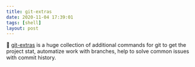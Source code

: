 ```yaml
---
title: git-extras
date: 2020-11-04 17:39:01
tags: [shell]
layout: post
---
```


🐚 [git-extras](https://github.com/tj/git-extras) is a huge collection of additional commands for git to get the project stat, automatize work with branches, help to solve common issues with commit history.
